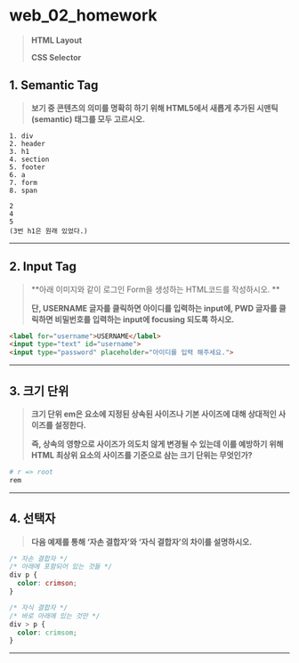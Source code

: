 # web_02_homework

> **HTML Layout**
>
> **CSS Selector**



## 1. Semantic Tag

> **보기 중 콘텐츠의 의미를 명확히 하기 위해 HTML5에서 새롭게 추가된 시맨틱(semantic) 태그를 모두 고르시오.**

	1. div
	2. header
	3. h1
	4. section
	5. footer
	6. a
	7. form 
	8. span

```
2
4
5
(3번 h1은 원래 있었다.)
```





___

## 2. Input Tag

> **아래 이미지와 같이 로그인 Form을 생성하는 HTML코드를 작성하시오. **
>
> **단, USERNAME 글자를 클릭하면 아이디를 입력하는 input에, PWD 글자를 클릭하면 비밀번호를 입력하는 input에 focusing 되도록 하시오.**

```html
<label for="username">USERNAME</label>
<input type="text" id="username">
<input type="password" placeholder="아이디를 입력 해주세요.">
```



___

## 3. 크기 단위

> **크기 단위 em은 요소에 지정된 상속된 사이즈나 기본 사이즈에 대해 상대적인 사이즈를 설정한다.**
>
> **즉, 상속의 영향으로 사이즈가 의도치 않게 변경될 수 있는데 이를 예방하기 위해 HTML 최상위 요소의 사이즈를 기준으로 삼는 크기 단위는 무엇인가?**

```python
# r => root
rem
```





___

## 4. 선택자

> **다음 예제를 통해 ‘자손 결합자’와 ‘자식 결합자’의 차이를 설명하시오.**

```css
/* 자손 결합자 */
/* 아래에 포함되어 있는 것들 */
div p {
  color: crimson;
}

/* 자식 결합자 */
/* 바로 아래에 있는 것만 */
div > p {
  color: crimsom;
}
```







___

